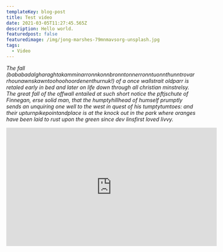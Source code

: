 ```yaml
---
templateKey: blog-post
title: Test video
date: 2021-03-05T11:27:45.565Z
description: Hello world.
featuredpost: false
featuredimage: /img/jong-marshes-79mnmavsorg-unsplash.jpg
tags:
  - Video
---
```

*The fall (bababadalgharaghtakamminarronnkonnbronntonnerronntuonnthunntrovarrhounawnskawntoohoohoordenenthurnuk!) of a once wallstrait oldparr is retaled early in bed and later on life down through all christian minstrelsy. The great fall of the offwall entailed at such short notice the pftjschute of Finnegan, erse solid man, that the humptyhillhead of humself prumptly sends an unquiring one well to the west in quest of his tumptytumtoes: and their upturnpikepointandplace is at the knock out in the park where oranges have been laid to rust upon the green since dev linsfirst loved livvy.*

<iframe width="560" height="315" src="https://www.youtube.com/embed/RRT6ZPr1rLc" frameborder="0" allow="accelerometer; autoplay; clipboard-write; encrypted-media; gyroscope; picture-in-picture" allowfullscreen></iframe>